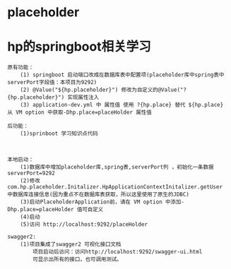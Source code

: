 # placeholder
# hp的springboot相关学习
    
    原有功能：
        (1) springboot 启动端口改成在数据库表中配置项(placeholder库中spring表中serverPort字段值：本项目为9292)
        (2) @Value("${hp.placeholder}") 修改为自定义的@Value("?{hp.placeholder}") 实现属性注入
        (3) application-dev.yml 中 属性值 使用 ?{hp.place} 替代 ${hp.place} 从 VM option 中获取-Dhp.place=placeHolder 属性值
        
    后功能：
        (1)sprinboot 学习知识点代码
    
    
    
    本地启动：
        (1)数据库中增加placeholder库,spring表,serverPort列 ，初始化一条数据 serverPort=9292
        (2)修改com.hp.placeholder.Initalizer.HpApplicationContextInitalizer.getUser 中数据库连接信息(因为重点不在数据库表获取，所以这里使用了原生的JDBC)
        (3)启动PlaceholderApplication前，请在 VM option 中添加-Dhp.place=placeHolder 值可自定义
        (4)启动
        (5)访问 http://localhost:9292/placeHolder
    
    swagger2:
        (1)项目集成了swagger2 可视化接口文档
            项目启动后访问：访问http://localhost:9292/swagger-ui.html 
            可显示出所有的接口，也可调用测试。   
